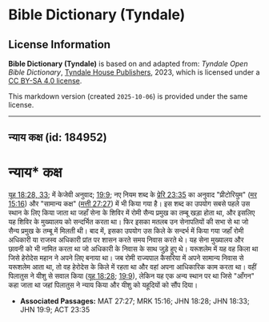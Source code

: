 # Bible Dictionary (Tyndale)

## License Information

**Bible Dictionary (Tyndale)** is based on and adapted from: _Tyndale Open Bible Dictionary_, [Tyndale House Publishers](https://tyndaleopenresources.com/), 2023, which is licensed under a [CC BY-SA 4.0 license](https://creativecommons.org/licenses/by-sa/4.0/legalcode.en).

This markdown version (created `2025-10-06`) is provided under the same license.



--------------------------------

## न्याय कक्ष (id: 184952)

न्याय\* कक्ष
============

[यूह 18:28, 33](https://ref.ly/John18:28); में केजेवी अनुवाद; [19:9](https://ref.ly/John19:9); नए नियम शब्द के [प्रेरि 23:35](https://ref.ly/Acts23:35) का अनुवाद "प्रीटोरियुम" ([मर 15:16](https://ref.ly/Mark15:16)) और "सामान्य कक्ष" ([मत्ती 27:27](https://ref.ly/Matt27:27)) में भी किया गया है। इस शब्द का उपयोग सबसे पहले उस स्थान के लिए किया जाता था जहाँ सेना के शिविर में रोमी सैन्य प्रमुख का तम्बू खड़ा होता था, और इसलिए यह शिविर के मुख्यालय को सन्दर्भित करता था। फिर इसका मतलब उन सेनापतियों की सभा से था जो सैन्य प्रमुख के तम्बू में मिलती थी। बाद में, इसका उपयोग उस किले के सन्दर्भ में किया गया जहाँ रोमी अधिकारी या राजस्व अधिकारी प्रांत पर शासन करते समय निवास करते थे। यह सेना मुख्यालय और छावनी को भी नामित करता था जो अधिकारी के निवास के साथ जुड़े हुए थे। यरूशलेम में यह वह किला था जिसे हेरोदेस महान ने अपने लिए बनाया था। जब रोमी राज्यपाल कैसरिया में अपने सामान्य निवास से यरूशलेम आता था, तो वह हेरोदेस के किले में रहता था और वहां अपना आधिकारिक काम करता था। वहीं पिलातुस ने यीशु से सवाल किया ([यूह 18:28](https://ref.ly/John18:28); [19:9](https://ref.ly/John19:9)), लेकिन यह एक अन्य स्थान पर था जिसे "आँगन" कहा जाता था जहां पिलातुस ने न्याय किया और यीशु को यहूदियों को सौंप दिया।

* **Associated Passages:** MAT 27:27; MRK 15:16; JHN 18:28; JHN 18:33; JHN 19:9; ACT 23:35

